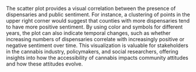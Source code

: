 The scatter plot provides a visual correlation between the presence of dispensaries and public sentiment. For instance, a clustering of points in the upper right corner would suggest that counties with more dispensaries tend to have more positive sentiment.
By using color and symbols for different years, the plot can also indicate temporal changes, such as whether increasing numbers of dispensaries correlate with increasingly positive or negative sentiment over time.
This visualization is valuable for stakeholders in the cannabis industry, policymakers, and social researchers, offering insights into how the accessibility of cannabis impacts community attitudes and how these attitudes evolve.